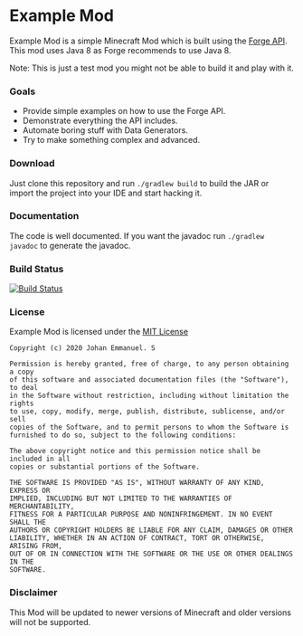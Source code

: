 # Example Mod

Example Mod is a simple Minecraft Mod which is built using the [Forge API](https://github.com/MinecraftForge/MinecraftForge). This mod uses 
Java 8 as Forge recommends to use Java 8.  

Note: This is just a test mod you might not be able to build it and play with it.

### Goals
  * Provide simple examples on how to use the Forge API.
  * Demonstrate everything the API includes.
  * Automate boring stuff with Data Generators.
  * Try to make something complex and advanced.

### Download

Just clone this repository and run `./gradlew build` to build the JAR or import the project 
into your IDE and start hacking it.

### Documentation

The code is well documented. If you want the javadoc run `./gradlew javadoc` to generate 
the javadoc.

### Build Status
[![Build Status](https://travis-ci.org/Johan2403/ExampleMod.svg?branch=1.16.4)](https://travis-ci.org/Johan2403/ExampleMod)

### License

Example Mod is licensed under the [MIT License](LICENSE)

```
Copyright (c) 2020 Johan Emmanuel. S

Permission is hereby granted, free of charge, to any person obtaining a copy
of this software and associated documentation files (the "Software"), to deal
in the Software without restriction, including without limitation the rights
to use, copy, modify, merge, publish, distribute, sublicense, and/or sell
copies of the Software, and to permit persons to whom the Software is
furnished to do so, subject to the following conditions:

The above copyright notice and this permission notice shall be included in all
copies or substantial portions of the Software.

THE SOFTWARE IS PROVIDED "AS IS", WITHOUT WARRANTY OF ANY KIND, EXPRESS OR
IMPLIED, INCLUDING BUT NOT LIMITED TO THE WARRANTIES OF MERCHANTABILITY,
FITNESS FOR A PARTICULAR PURPOSE AND NONINFRINGEMENT. IN NO EVENT SHALL THE
AUTHORS OR COPYRIGHT HOLDERS BE LIABLE FOR ANY CLAIM, DAMAGES OR OTHER
LIABILITY, WHETHER IN AN ACTION OF CONTRACT, TORT OR OTHERWISE, ARISING FROM,
OUT OF OR IN CONNECTION WITH THE SOFTWARE OR THE USE OR OTHER DEALINGS IN THE
SOFTWARE.
```

### Disclaimer

This Mod will be updated to newer versions of Minecraft and older versions will not
be supported.
